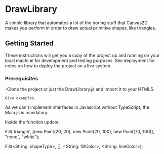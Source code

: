 # DrawLibrary

A simple library that automates a lot of the boring stuff that Canvas2D makes you perform in order to draw actual primitive shapes, like triangles.

## Getting Started

These instructions will get you a copy of the project up and running on your local machine for development and testing purposes. See deployment for notes on how to deploy the project on a live system.

### Prerequisites

-Clone the project or just the DrawLibrary.js and import it to your HTML5.

```
Give examples
```

As we can't implement interfaces in Javascript without TypeScript, the Main.js is mandatory.

Inside the function update:

Fill('triangle', [new Point(20, 20), new Point(20, 100), new Point(70, 100)], "none", "white");

Fill(<String: shapeType>, [<Number Array of points to connect>], <String: fillColor>, <String: lineColor>);


